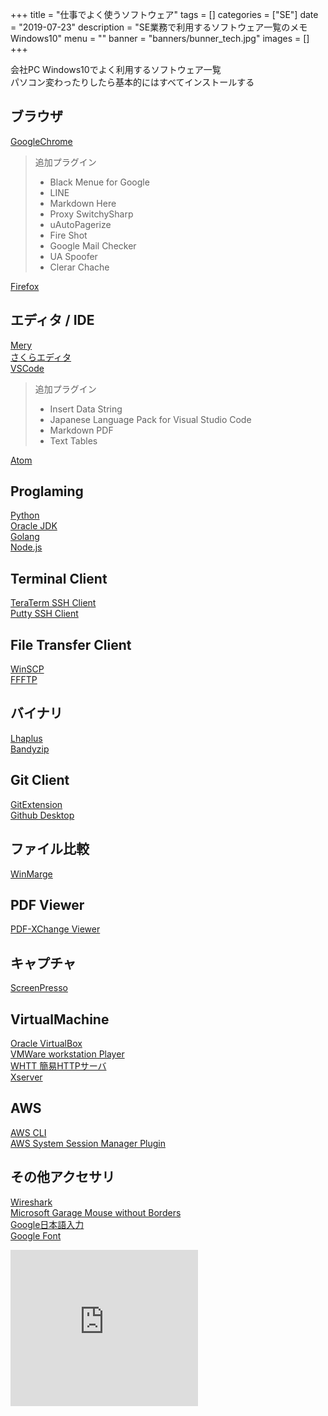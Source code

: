 +++
title = "仕事でよく使うソフトウェア"
tags = []
categories = ["SE"]
date = "2019-07-23"
description = "SE業務で利用するソフトウェア一覧のメモ Windows10"
menu = ""
banner = "banners/bunner_tech.jpg"
images = []
+++

会社PC Windows10でよく利用するソフトウェア一覧  
パソコン変わったりしたら基本的にはすべてインストールする   

## ブラウザ  
<i class="fas fa-external-link-alt"></i> [GoogleChrome](https://www.google.com/intl/ja/chrome/)  

> 追加プラグイン  
> 
>    * Black Menue for Google  
>    * LINE  
>    * Markdown Here  
>    * Proxy SwitchySharp  
>    * uAutoPagerize  
>    * Fire Shot  
>    * Google Mail Checker  
>    * UA Spoofer  
>    * Clerar Chache  

<i class="fas fa-external-link-alt"></i> [Firefox](https://www.mozilla.org/ja/firefox/new/)  

## エディタ / IDE
<i class="fas fa-external-link-alt"></i> [Mery](https://forest.watch.impress.co.jp/library/software/mery/)  
<i class="fas fa-external-link-alt"></i> [さくらエディタ](https://sakura-editor.github.io/download.html)  
<i class="fas fa-external-link-alt"></i> [VSCode](https://code.visualstudio.com/)  

> 追加プラグイン  
>
>    * Insert Data String
>    * Japanese Language Pack for Visual Studio Code
>    * Markdown PDF
>    * Text Tables

<i class="fas fa-external-link-alt"></i> [Atom](https://atom.io/)  

## Proglaming
<i class="fas fa-external-link-alt"></i> [Python](https://www.python.org/downloads/)  
<i class="fas fa-external-link-alt"></i> [Oracle JDK](https://www.oracle.com/technetwork/java/javase/downloads/index.html)  
<i class="fas fa-external-link-alt"></i> [Golang](https://golang.org/)  
<i class="fas fa-external-link-alt"></i> [Node.js](https://nodejs.org/ja/)  

## Terminal Client
<i class="fas fa-external-link-alt"></i> [TeraTerm SSH Client](https://forest.watch.impress.co.jp/library/software/utf8teraterm/)  
<i class="fas fa-external-link-alt"></i> [Putty SSH Client](https://www.putty.org/)  

## File Transfer Client
<i class="fas fa-external-link-alt"></i> [WinSCP](https://forest.watch.impress.co.jp/library/software/winscp/)  
<i class="fas fa-external-link-alt"></i> [FFFTP](https://forest.watch.impress.co.jp/library/software/ffftp/)  

## バイナリ
<i class="fas fa-external-link-alt"></i> [Lhaplus](https://forest.watch.impress.co.jp/library/software/lhaplus/)  
<i class="fas fa-external-link-alt"></i> [Bandyzip](https://jp.bandisoft.com/bandizip/)  

## Git Client
<i class="fas fa-external-link-alt"></i> [GitExtension](https://sourceforge.net/projects/gitextensions/)  
<i class="fas fa-external-link-alt"></i> [Github Desktop](https://desktop.github.com/)  

## ファイル比較
<i class="fas fa-external-link-alt"></i> [WinMarge](http://winmerge.org/?lang=ja)  

## PDF Viewer
<i class="fas fa-external-link-alt"></i> [PDF-XChange Viewer](https://forest.watch.impress.co.jp/library/software/pdfxchange/)  

## キャプチャ  
<i class="fas fa-external-link-alt"></i> [ScreenPresso](https://www.screenpresso.com/ja/)  

## VirtualMachine  
<i class="fas fa-external-link-alt"></i> [Oracle VirtualBox](https://www.oracle.com/technetwork/server-storage/virtualbox/downloads/index.html?ssSourceSiteId=otnjp)  
<i class="fas fa-external-link-alt"></i> [VMWare workstation Player](https://www.vmware.com/jp/products/workstation-player.html)  
<i class="fas fa-external-link-alt"></i> [WHTT 簡易HTTPサーバ](https://www.vector.co.jp/soft/winnt/net/se502556.html)  
<i class="fas fa-external-link-alt"></i> [Xserver](https://sourceforge.net/projects/vcxsrv/)  

## AWS
<i class="fas fa-external-link-alt"></i> [AWS CLI](https://docs.aws.amazon.com/ja_jp/cli/latest/userguide/install-windows.html)  
<i class="fas fa-external-link-alt"></i> [AWS System Session Manager Plugin](https://docs.aws.amazon.com/ja_jp/systems-manager/latest/userguide/session-manager-working-with-install-plugin.html#install-plugin-windows)  

## その他アクセサリ  
<i class="fas fa-external-link-alt"></i> [Wireshark](https://forest.watch.impress.co.jp/library/software/wireshark/)  
<i class="fas fa-external-link-alt"></i> [Microsoft Garage Mouse without Borders](https://www.microsoft.com/en-us/download/details.aspx?id=35460)  
<i class="fas fa-external-link-alt"></i> [Google日本語入力](https://www.google.co.jp/ime/)  
<i class="fas fa-external-link-alt"></i> [Google Font](https://www.google.com/get/noto/)  

<iframe src="https://rcm-fe.amazon-adsystem.com/e/cm?o=9&p=12&l=ez&f=ifr&linkID=e3cbc3b4da7c4fd3d2f2cd82c15d695a&t=sinokyoufu-22&tracking_id=sinokyoufu-22" width="300" height="250" scrolling="no" border="0" marginwidth="0" style="border:none;" frameborder="0">
</iframe>
